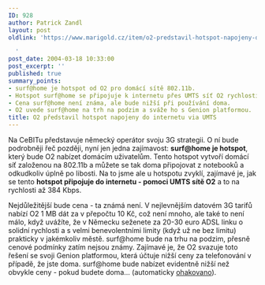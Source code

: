 ```yaml
---
ID: 928
author: Patrick Zandl
layout: post
oldlink: 'https://www.marigold.cz/item/o2-predstavil-hotspot-napojeny-do-internetu-via-umts

  '
post_date: 2004-03-18 10:33:00
post_excerpt: ''
published: true
summary_points:
- surf@home je hotspot od O2 pro domácí sítě 802.11b.
- Hotspot surf@home se připojuje k internetu přes UMTS síť O2 rychlostí 384 Kbps.
- Cena surf@home není známa, ale bude nižší při používání doma.
- O2 uvede surf@home na trh na podzim a sváže ho s Genion platformou.
title: O2 představil hotspot napojeny do internetu via UMTS
---
```


<p>
Na CeBITu představuje německý operátor svoju 3G strategii. O ní bude podrobněji řeč později, nyní jen jedna zajímavost: <STRONG>surf@home je hotspot</STRONG>, který bude O2 nabízet domácím uživatelům. Tento hotspot vytvoří domácí síť založenou na 802.11b a můžete se tak doma připojovat z notebooků a odkudkoliv úplně po libosti. Na to jsme ale u hotspotu zvyklí, zajímavé je, jak se tento <STRONG>hotspot připojuje do internetu - pomoci UMTS sítě O2</STRONG> a to na rychlosti až 384 Kbps. </p>

<p>
Nejdůležitější bude cena - ta známá není. V nejlevnějším datovém 3G tarifů nabízí O2 1 MB dát za v přepočtu 10 Kč, což není mnoho, ale také to není málo, když uvážíte, že v Německu seženete za 20-30 euro ADSL linku o solidní rychlosti a s velmi benevolentními limity (když už ne bez limitu) prakticky v jakémkoliv městě. surf@home bude na trhu na podzim, přesně cenové podmínky zatím nejsou známy. Zajímavé je, že O2 svazuje toto řešení se svoji Genion platformou, která účtuje nižší ceny za telefonování v případě, že jste doma. surf@home bude nabízet evidentně nižší než obvykle ceny - pokud budete doma... (automaticky <A href="http://nlp.fi.muni.cz/cz_accent/index.php" target=_blank>ohakovano</A>).</p>